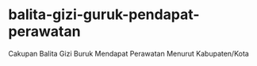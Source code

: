 # balita-gizi-guruk-pendapat-perawatan
Cakupan Balita Gizi Buruk Mendapat Perawatan Menurut Kabupaten/Kota
